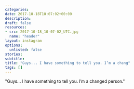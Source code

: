 ```yaml
---
categories:
date: 2017-10-18T10:07:02+00:00
description:
draft: false
resources:
- src: 2017-10-18_10-07-02_UTC.jpg
  name: "header"
layout: instagram
options:
  unlisted: false
stories:
subtitle:
title: "Guys... I have something to tell you. I’m a chang"
tags: []
---
```


"Guys... I have something to tell you. I’m a changed person."
